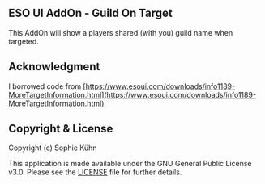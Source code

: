 ## ESO UI AddOn - Guild On Target

This AddOn will show a players shared (with you) guild name when targeted.

## Acknowledgment

I borrowed code from [https://www.esoui.com/downloads/info1189-MoreTargetInformation.html](https://www.esoui.com/downloads/info1189-MoreTargetInformation.html)

## Copyright & License

Copyright (c) Sophie Kühn

This application is made available under the GNU General Public License v3.0.
Please see the [LICENSE](LICENSE) file for further details.

